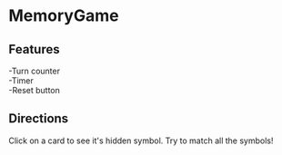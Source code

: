 # MemoryGame

## Features

-Turn counter  
-Timer  
-Reset button

## Directions

Click on a card to see it's hidden symbol. Try to match all the symbols!
